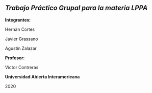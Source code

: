 ## ***Trabajo Práctico Grupal para la materia LPPA***


**Integrantes:**

Hernan Cortes

Javier Grassano

Agustín Zalazar



**Profesor:**

Víctor Contreras



**Universidad Abierta Interamericana**

2020
